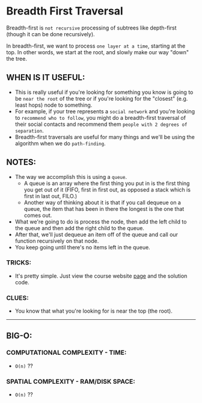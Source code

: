 # Breadth First Traversal

Breadth-first is `not recursive` processing of subtrees like depth-first (though it can be done recursively).

In breadth-first, we want to process `one layer at a time`, starting at the top. In other words, we start at the root, and slowly make our way "down" the tree.

## WHEN IS IT USEFUL:

- This is really useful if you're looking for something you know is going to be `near the root` of the tree or if you're looking for the "closest" (e.g. least hops) node to something.
- For example, if your tree represents a `social network` and you're looking to `recommend who to follow`, you might do a breadth-first traversal of their social contacts and recommend them `people with 2 degrees of separation`.
- Breadth-first traversals are useful for many things and we'll be using the algorithm when we do `path-finding`.

## NOTES:

- The way we accomplish this is using a `queue`.
  - A queue is an array where the first thing you put in is the first thing you get out of it (FIFO, first in first out, as opposed a stack which is first in last out, FILO.)
  - Another way of thinking about it is that if you call dequeue on a queue, the item that has been in there the longest is the one that comes out.
- What we're going to do is process the node, then add the left child to the queue and then add the right child to the queue.
- After that, we'll just dequeue an item off of the queue and call our function recursively on that node.
- You keep going until there's no items left in the queue.

### TRICKS:

- It's pretty simple. Just view the course website [page](https://btholt.github.io/complete-intro-to-computer-science/breadth-first-tree-traversals) and the solution code.

### CLUES:

- You know that what you're looking for is near the top (the root).

---

## BIG-O:

### COMPUTATIONAL COMPLEXITY - TIME:

- `O(n)` ??

### SPATIAL COMPLEXITY - RAM/DISK SPACE:

- `O(n)` ??
